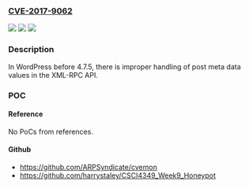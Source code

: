 ### [CVE-2017-9062](https://cve.mitre.org/cgi-bin/cvename.cgi?name=CVE-2017-9062)
![](https://img.shields.io/static/v1?label=Product&message=n%2Fa&color=blue)
![](https://img.shields.io/static/v1?label=Version&message=n%2Fa&color=blue)
![](https://img.shields.io/static/v1?label=Vulnerability&message=n%2Fa&color=brighgreen)

### Description

In WordPress before 4.7.5, there is improper handling of post meta data values in the XML-RPC API.

### POC

#### Reference
No PoCs from references.

#### Github
- https://github.com/ARPSyndicate/cvemon
- https://github.com/harrystaley/CSCI4349_Week9_Honeypot


